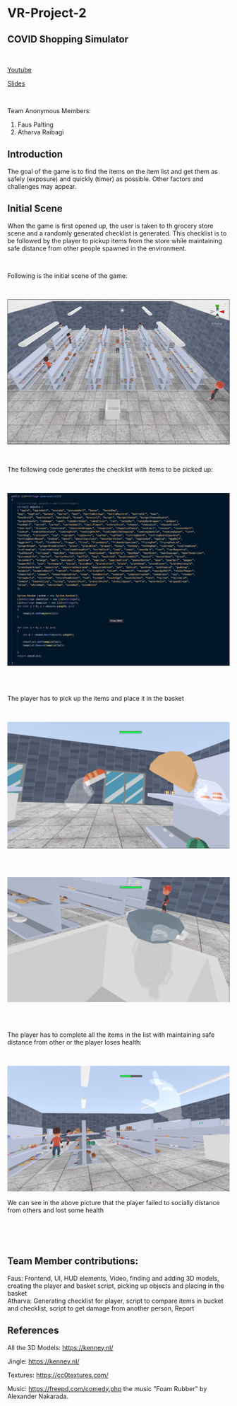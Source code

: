 # VR-Project-2

## COVID Shopping Simulator

<br />        

[Youtube](https://youtu.be/5v0JuRi_rc0) 

[Slides](https://slides.com/atharva/deck-bf825a/fullscreen)

<br />    

Team Anonymous
Members:
1. Faus Palting
2. Atharva Raibagi

## Introduction

The goal of the game is to find the items on the item list and get them as safely (exposure) and quickly (timer) as possible. Other factors and challenges may appear.

## Initial Scene

When the game is first opened up, the user is taken to th grocery store scene and a randomly generated checklist is generated. This checklist is to be followed by the player to pickup items from the store while maintaining safe distance from other people spawned in the environment. 

<br />

Following is the initial scene of the game:

<br />

![alt text](https://github.com/atharva1107/VR-Project-2/blob/main/Assets/initial.png)

<br />

The following code generates the checklist with items to be picked up:

<br />

![alt text](https://github.com/atharva1107/VR-Project-2/blob/main/Assets/list.png)


<br />
<br />

The player has to pick up the items and place it in the basket

<br />

![alt text](https://github.com/atharva1107/VR-Project-2/blob/main/Assets/pickup.png)


<br />
<br />

![alt text](https://github.com/atharva1107/VR-Project-2/blob/main/Assets/basket.png)

<br />
<br />

The player has to complete all the items in the list with maintaining safe distance from other or the player loses health:

<br />

![alt text](https://github.com/atharva1107/VR-Project-2/blob/main/Assets/health.png)

We can see in the above picture that the player failed to socially distance from others and lost some health


<br />
<br />
<br />

## Team Member contributions:

Faus: Frontend, UI, HUD elements, Video, finding and adding 3D models, creating the player and basket script, picking up objects and placing in the basket
<br />
Atharva: Generating checklist for player, script to compare items in bucket and checklist, script to get damage from another person, Report
## References

All the 3D Models: https://kenney.nl/

Jingle: https://kenney.nl/

Textures:  https://cc0textures.com/

Music: https://freepd.com/comedy.php the music "Foam Rubber" by  Alexander Nakarada.






